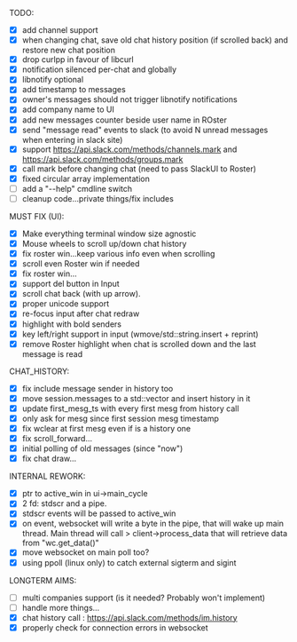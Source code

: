 TODO:

- [x] add channel support
- [x] when changing chat, save old chat history position (if scrolled back) and restore new chat position
- [x] drop curlpp in favour of libcurl
- [x] notification silenced per-chat and globally
- [x] libnotify optional
- [x] add timestamp to messages
- [x] owner's messages should not trigger libnotify notifications
- [x] add company name to UI
- [x] add new messages counter beside user name in ROster
- [x] send "message read" events to slack (to avoid N unread messages when entering in slack site)
- [x] support https://api.slack.com/methods/channels.mark and https://api.slack.com/methods/groups.mark
- [x] call mark before changing chat (need to pass SlackUI to Roster)
- [x] fixed circular array implementation
- [ ] add a "--help" cmdline switch
- [ ] cleanup code...private things/fix includes

MUST FIX (UI):

- [x] Make everything terminal window size agnostic
- [x] Mouse wheels to scroll up/down chat history
- [x] fix roster win...keep various info even when scrolling
- [x] scroll even Roster win if needed
- [x] fix roster win...
- [x] support del button in Input
- [x] scroll chat back (with up arrow).
- [x] proper unicode support
- [x] re-focus input after chat redraw
- [x] highlight with bold senders
- [x] key left/right support in input (wmove/std::string.insert + reprint)
- [x] remove Roster highlight when chat is scrolled down and the last message is read

CHAT_HISTORY:

- [x] fix include message sender in history too
- [x] move session.messages to a std::vector and insert history in it
- [x] update first_mesg_ts with every first mesg from history call
- [x] only ask for mesg since first session mesg timestamp
- [x] fix wclear at first mesg even if is a history one
- [x] fix scroll_forward...
- [x] initial polling of old messages (since "now")
- [x] fix chat draw...

INTERNAL REWORK:

- [x] ptr to active_win in ui->main_cycle
- [x] 2 fd: stdscr and a pipe.
- [x] stdscr events will be passed to active_win
- [x] on event, websocket will write a byte in the pipe, that will wake up
main thread. Main thread will call > client->process_data that will retrieve data from "wc.get_data()"
- [x] move websocket on main poll too?
- [x] using ppoll (linux only) to catch external sigterm and sigint

LONGTERM AIMS:

- [ ] multi companies support (is it needed? Probably won't implement)
- [ ] handle more things...
- [x] chat history call : https://api.slack.com/methods/im.history
- [x] properly check for connection errors in websocket
